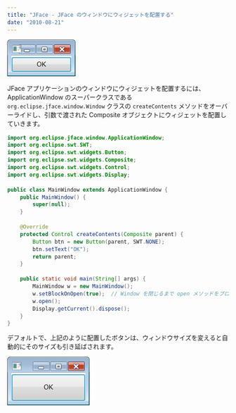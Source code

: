 ```yaml
---
title: "JFace - JFace のウィンドウにウィジェットを配置する"
date: "2010-08-21"
---
```


![jface-create-contents1.png](./jface-create-contents1.png)

JFace アプリケーションのウィンドウにウィジェットを配置するには、ApplicationWindow のスーパークラスである `org.eclipse.jface.window.Window` クラスの `createContents` メソッドをオーバーライドし、引数で渡された Composite オブジェクトにウィジェットを配置していきます。

~~~ java
import org.eclipse.jface.window.ApplicationWindow;
import org.eclipse.swt.SWT;
import org.eclipse.swt.widgets.Button;
import org.eclipse.swt.widgets.Composite;
import org.eclipse.swt.widgets.Control;
import org.eclipse.swt.widgets.Display;

public class MainWindow extends ApplicationWindow {
    public MainWindow() {
        super(null);
    }

    @Override
    protected Control createContents(Composite parent) {
        Button btn = new Button(parent, SWT.NONE);
        btn.setText("OK");
        return parent;
    }

    public static void main(String[] args) {
        MainWindow w = new MainWindow();
        w.setBlockOnOpen(true);  // Window を閉じるまで open メソッドをブロック
        w.open();
        Display.getCurrent().dispose();
    }
}
~~~

デフォルトで、上記のように配置したボタンは、ウィンドウサイズを変えると自動的にそのサイズも引き延ばされます。

![jface-create-contents2.png](./jface-create-contents2.png)

